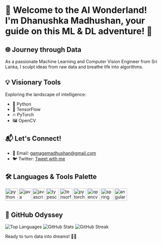 # 🚀 Welcome to the AI Wonderland! I'm Dhanushka Madhushan, your guide on this ML & DL adventure! 🌟

## 🌐 Journey through Data
As a passionate Machine Learning and Computer Vision Engineer from Sri Lanka, I sculpt ideas from raw data and breathe life into algorithms.

## 💡 Visionary Tools
Exploring the landscape of intelligence:
- 🐍 Python
- 🧠 TensorFlow
- 🔥 PyTorch
- 🖼️ OpenCV

## 📬 Let's Connect!
- 📧 Email: gamagemadhushan@gmail.com
- 🐦 Twitter: [Tweet with me](https://twitter.com/)

## 🛠️ Languages & Tools Palette
<p align="left">
  <img src="https://www.vectorlogo.zone/logos/python/python-icon.svg" alt="python" width="40" height="40"/>
  <img src="https://www.vectorlogo.zone/logos/java/java-icon.svg" alt="java" width="40" height="40"/>
  <img src="https://www.vectorlogo.zone/logos/javascript/javascript-icon.svg" alt="javascript" width="40" height="40"/>
  <img src="https://www.vectorlogo.zone/logos/typescriptlang/typescriptlang-icon.svg" alt="typescript" width="40" height="40"/>
  <img src="https://www.vectorlogo.zone/logos/tensorflow/tensorflow-icon.svg" alt="tensorflow" width="40" height="40"/>
  <img src="https://www.vectorlogo.zone/logos/pytorch/pytorch-icon.svg" alt="pytorch" width="40" height="40"/>
  <img src="https://opencv.org/wp-content/uploads/2020/07/cropped-OpenCV_logo_white_600x.png" alt="opencv" width="40" height="40"/>
  <img src="https://www.vectorlogo.zone/logos/springio/springio-icon.svg" alt="spring" width="40" height="40"/>
  <img src="https://angular.io/assets/images/logos/angular/angular.svg" alt="angular" width="40" height="40"/>
</p>



## 🚀 GitHub Odyssey
![Top Languages](https://github-readme-stats.vercel.app/api/top-langs?username=dmgamage&show_icons=true&locale=en&layout=compact)
![GitHub Stats](https://github-readme-stats.vercel.app/api?username=dmgamage&show_icons=true&locale=en)
![GitHub Streak](https://github-readme-streak-stats.herokuapp.com/?user=dmgamage)

Ready to turn data into dreams! 🚀✨
